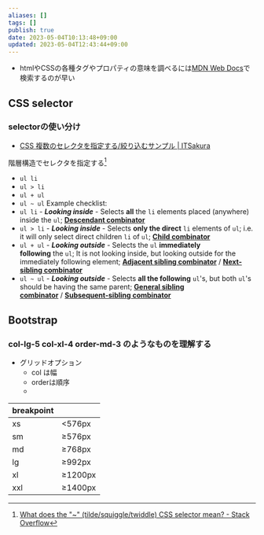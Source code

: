 ```yaml
---
aliases: []
tags: []
publish: true
date: 2023-05-04T10:13:48+09:00
updated: 2023-05-04T12:43:44+09:00
---
```


- htmlやCSSの各種タグやプロパティの意味を調べるには[MDN Web Docs](https://developer.mozilla.org/ja/)で検索するのが早い

## CSS selector

### selectorの使い分け
- [CSS 複数のセレクタを指定する/絞り込むサンプル \| ITSakura](https://itsakura.com/css-multi-selector#s2)

階層構造でセレクタを指定する[^1]
-  `ul li`
- `ul > li`
-  `ul + ul`
-  `ul ~ ul`
Example checklist:
-  `ul li` - _**Looking inside**_ - Selects **all** the `li` elements placed (anywhere) inside the `ul`; [**Descendant combinator**](https://developer.mozilla.org/en-US/docs/Web/CSS/Descendant_combinator)
- `ul > li` - _**Looking inside**_ - Selects **only the direct** `li` elements of `ul`; i.e. it will only select direct children `li` of `ul`; [**Child combinator**](https://developer.mozilla.org/en-US/docs/Web/CSS/Child_combinator)
-  `ul + ul` - _**Looking outside**_ - Selects the `ul` **immediately following** the `ul`; It is not looking inside, but looking outside for the immediately following element; [**Adjacent sibling combinator**](https://developer.mozilla.org/en-US/docs/Web/CSS/Adjacent_sibling_combinator) / [**Next-sibling combinator**](https://www.w3.org/TR/selectors-3/#adjacent-sibling-combinators)
-  `ul ~ ul` - _**Looking outside**_ - Selects **all the following** `ul`'s, but both `ul`'s should be having the same parent; [**General sibling combinator**](https://developer.mozilla.org/en-US/docs/Web/CSS/General_sibling_combinator) / [**Subsequent-sibling combinator**](https://www.w3.org/TR/selectors-3/#general-sibling-combinators)

[^1]: [What does the "~" \(tilde/squiggle/twiddle\) CSS selector mean? \- Stack Overflow](https://stackoverflow.com/questions/10782054/what-does-the-tilde-squiggle-twiddle-css-selector-mean)


## Bootstrap
### col-lg-5 col-xl-4 order-md-3 のようなものを理解する
- グリッドオプション
	- col は幅
	- orderは順序
	- 
| breakpoint |         |
| ---------- | ------- |
| xs         | <576px  |
| sm         | ≥576px  |
| md         | ≥768px  |
| lg         | ≥992px  |
| xl         | ≥1200px |
| xxl        | ≥1400px |

